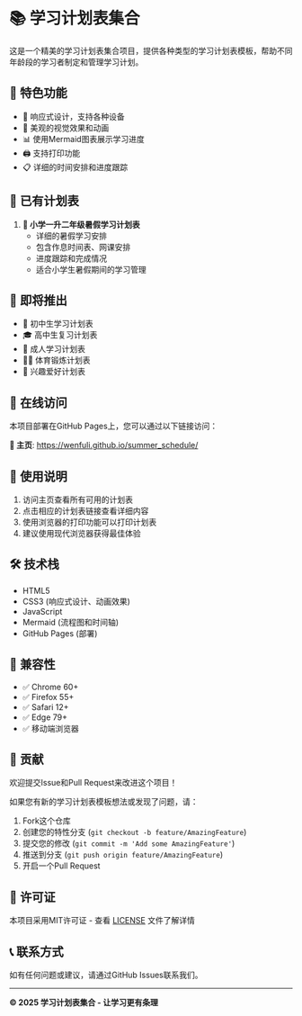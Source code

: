 # 📚 学习计划表集合

这是一个精美的学习计划表集合项目，提供各种类型的学习计划表模板，帮助不同年龄段的学习者制定和管理学习计划。

## 🌟 特色功能

- 📱 响应式设计，支持各种设备
- 🎨 美观的视觉效果和动画
- 📊 使用Mermaid图表展示学习进度
- 🖨️ 支持打印功能
- 📋 详细的时间安排和进度跟踪

## 📄 已有计划表

1. **🌟 小学一升二年级暑假学习计划表**
   - 详细的暑假学习安排
   - 包含作息时间表、网课安排
   - 进度跟踪和完成情况
   - 适合小学生暑假期间的学习管理

## 🔮 即将推出

- 📅 初中生学习计划表
- 🎓 高中生复习计划表
- 💼 成人学习计划表
- 🏃‍♂️ 体育锻炼计划表
- 🎨 兴趣爱好计划表

## 🚀 在线访问

本项目部署在GitHub Pages上，您可以通过以下链接访问：

**🔗 主页**: https://wenfuli.github.io/summer_schedule/

## 📖 使用说明

1. 访问主页查看所有可用的计划表
2. 点击相应的计划表链接查看详细内容
3. 使用浏览器的打印功能可以打印计划表
4. 建议使用现代浏览器获得最佳体验

## 🛠️ 技术栈

- HTML5
- CSS3 (响应式设计、动画效果)
- JavaScript
- Mermaid (流程图和时间轴)
- GitHub Pages (部署)

## 📱 兼容性

- ✅ Chrome 60+
- ✅ Firefox 55+
- ✅ Safari 12+
- ✅ Edge 79+
- ✅ 移动端浏览器

## 🤝 贡献

欢迎提交Issue和Pull Request来改进这个项目！

如果您有新的学习计划表模板想法或发现了问题，请：

1. Fork这个仓库
2. 创建您的特性分支 (`git checkout -b feature/AmazingFeature`)
3. 提交您的修改 (`git commit -m 'Add some AmazingFeature'`)
4. 推送到分支 (`git push origin feature/AmazingFeature`)
5. 开启一个Pull Request

## 📄 许可证

本项目采用MIT许可证 - 查看 [LICENSE](LICENSE) 文件了解详情

## 📞 联系方式

如有任何问题或建议，请通过GitHub Issues联系我们。

---

**© 2025 学习计划表集合 - 让学习更有条理** 